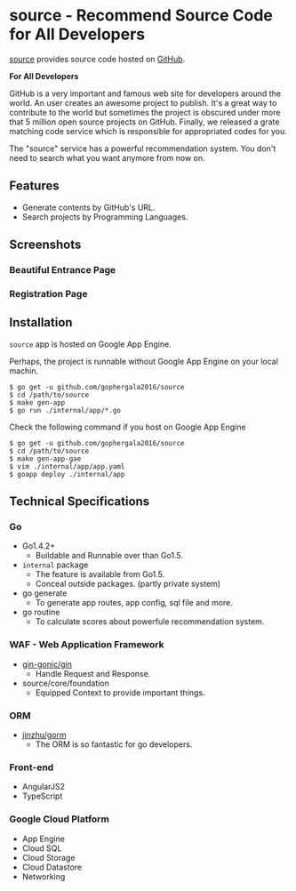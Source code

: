 # source - Recommend Source Code for All Developers

[source](http://getsource.io) provides source code hosted on [GitHub](https://github.com).

**For All Developers**

GitHub is a very important and famous web site for developers around the world. An user creates an awesome project to publish. It's a great way to contribute to the world but sometimes the project is obscured under more that 5 million open source projects on GitHub. Finally, we released a grate matching code service which is responsible for appropriated codes for you.

The "source" service has a powerful recommendation system. You don't need to search what you want anymore from now on.

## Features

- Generate contents by GitHub's URL.
- Search projects by Programming Languages.


## Screenshots

### Beautiful Entrance Page

### Registration Page

## Installation

`source` app is hosted on Google App Engine.

Perhaps, the project is runnable without Google App Engine on your local machin.

```
$ go get -u github.com/gophergala2016/source
$ cd /path/to/source
$ make gen-app
$ go run ./internal/app/*.go
```

Check the following command if you host on Google App Engine

```
$ go get -u github.com/gophergala2016/source
$ cd /path/to/source
$ make gen-app-gae
$ vim ./internal/app/app.yaml
$ goapp deploy ./internal/app
```

## Technical Specifications

### Go

- Go1.4.2+
    - Buildable and Runnable over than Go1.5.
- `internal` package
    - The feature is available from Go1.5.
    - Conceal outside packages. (partly private system)
- go generate
    - To generate app routes, app config, sql file and more.
- go routine
    - To calculate scores about powerfule recommendation system.

### WAF - Web Application Framework

- [gin-gonic/gin](https://github.com/gin-gonic/gin)
    - Handle Request and Response.
- source/core/foundation
    - Equipped Context to provide important things.

### ORM

- [jinzhu/gorm](https://github.com/jinzhu/gorm)
    - The ORM is so fantastic for go developers.

### Front-end

- AngularJS2
- TypeScript

### Google Cloud Platform

- App Engine
- Cloud SQL
- Cloud Storage
- Cloud Datastore
- Networking


